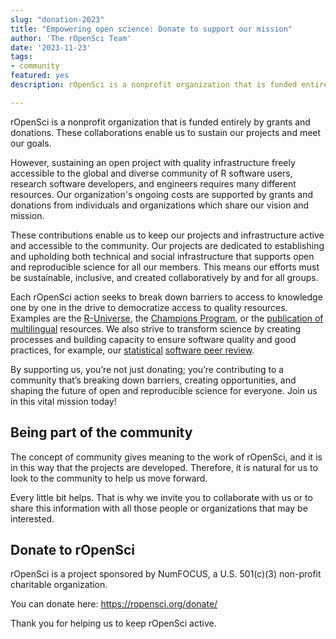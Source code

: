 ```yaml
---
slug: "donation-2023"
title: "Empowering open science: Donate to support our mission"
author: 'The rOpenSci Team'
date: '2023-11-23'
tags:
- community
featured: yes
description: rOpenSci is a nonprofit organization that is funded entirely by grants and donations. These collaborations enable us to sustain our projects and meet our goals.

---
```


rOpenSci is a nonprofit organization that is funded entirely by grants and donations. These collaborations enable us to sustain our projects and meet our goals.

However, sustaining an open project with quality infrastructure freely accessible to the global and diverse community of R software users, research software developers, and engineers requires many different resources. Our organization's ongoing costs are supported by grants and donations from individuals and organizations which share our vision and mission.

These contributions enable us to keep our projects and infrastructure active and accessible to the community. Our projects are dedicated to establishing and upholding both technical and social infrastructure that supports open and reproducible science for all our members. This means our efforts must be sustainable, inclusive, and created collaboratively by and for all groups.

Each rOpenSci action seeks to break down barriers to access to knowledge one by one in the drive to democratize access to quality resources. Examples are the [R-Universe](/r-universe/), the [Champions Program](/champions/), or the [publication of multilingual](/multilingual-publishing/) resources. We also strive to transform science by creating processes and building capacity to ensure software quality and good practices, for example, our [statistical](/stat-software-review/) [software peer review](/software-review/). 

By supporting us, you’re not just donating; you’re contributing to a community that’s breaking down barriers, creating opportunities, and shaping the future of open and reproducible science for everyone. Join us in this vital mission today!

## Being part of the community

The concept of community gives meaning to the work of rOpenSci, and it is in this way that the projects are developed. Therefore, it is natural for us to look to the community to help us move forward.

Every little bit helps. That is why we invite you to collaborate with us or to share this information with all those people or organizations that may be interested.

## Donate to rOpenSci 

rOpenSci is a project sponsored by NumFOCUS, a U.S. 501(c)(3) non-profit charitable organization.  

You can donate here: https://ropensci.org/donate/

Thank you for helping us to keep rOpenSci active.
